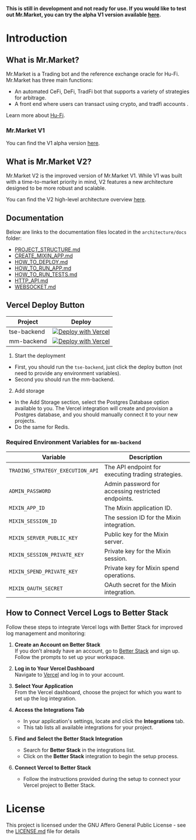 **This is still in development and not ready for use. If you would like to test out Mr.Market, you can try the alpha V1 version available [here](https://github.com/Hu-Fi/Mr.Market/tree/main).**

# Introduction

## What is Mr.Market?

Mr.Market is a Trading bot and the reference exchange oracle for Hu-Fi. Mr.Market has three main functions:

- An automated CeFi, DeFi, TradFi  bot that supports a variety of strategies for arbitrage.
- A front end where users can transact using crypto, and tradfi accounts .

Learn more about [Hu-Fi](https://github.com/hu-fi).

### Mr.Market V1

You can find the V1 alpha version [here](https://github.com/Hu-Fi/Mr.Market/tree/main).

## What is Mr.Market V2?

Mr.Market V2 is the improved version of Mr.Market V1. While V1 was built with a time-to-market priority in mind, V2 features a new architecture designed to be more robust and scalable.

You can find the V2 high-level architecture overview [here](./MrMarket%20-%20V2%20architecture.md).

## Documentation

Below are links to the documentation files located in the `architecture/docs` folder:

- [PROJECT_STRUCTURE.md](architecture/docs/PROJECT_STRUCTURE.md)
- [CREATE_MIXIN_APP.md](architecture/docs/CREATE_MIXIN_APP.md)
- [HOW_TO_DEPLOY.md](architecture/docs/HOW_TO_DEPLOY.md)
- [HOW_TO_RUN_APP.md](architecture/docs/HOW_TO_RUN_APP.md)
- [HOW_TO_RUN_TESTS.md](architecture/docs/HOW_TO_RUN_TESTS.md)
- [HTTP_API.md](architecture/docs/HTTP_API.md)
- [WEBSOCKET.md](architecture/docs/WEBSOCKET.md)

## Vercel Deploy Button

| Project     | Deploy                                                                                                                                                                                                                                           |
|-------------|--------------------------------------------------------------------------------------------------------------------------------------------------------------------------------------------------------------------------------------------------|
| tse-backend | [![Deploy with Vercel](https://vercel.com/button)](https://vercel.com/new/clone?repository-url=https%3A%2F%2Fgithub.com%2FHu-Fi%2FMr.Market-V2%2Ftree%2Fmain%2Fpackages%2Ftse-backend)                                                                                                                                                                                                                                                |
| mm-backend  | [![Deploy with Vercel](https://vercel.com/button)](https://vercel.com/new/clone?repository-url=https%3A%2F%2Fgithub.com%2FHu-Fi%2FMr.Market-V2%2Ftree%2Fmain%2Fpackages%2Fmm-backend&env=TRADING_STRATEGY_EXECUTION_API,ADMIN_PASSWORD,MIXIN_APP_ID,MIXIN_SESSION_ID,MIXIN_SERVER_PUBLIC_KEY,MIXIN_SESSION_PRIVATE_KEY,MIXIN_SPEND_PRIVATE_KEY,MIXIN_OAUTH_SECRET) |

1. Start the deployment
- First, you should run the `tse-backend`, just click the deploy button (not need to provide any environment variables).
- Second you should run the mm-backend.
2. Add storage
- In the Add Storage section, select the Postgres Database option available to you. The Vercel integration will create and provision a Postgres database, and you should manually connect it to your new projects.
- Do the same for Redis.

### Required Environment Variables for `mm-backend`

| Variable                        | Description                                                                                 |
|---------------------------------|---------------------------------------------------------------------------------------------|
| `TRADING_STRATEGY_EXECUTION_API` | The API endpoint for executing trading strategies.                                         |
| `ADMIN_PASSWORD`                | Admin password for accessing restricted endpoints.                              |
| `MIXIN_APP_ID`                  | The Mixin application ID.                                                                  |
| `MIXIN_SESSION_ID`              | The session ID for the Mixin integration.                                                 |
| `MIXIN_SERVER_PUBLIC_KEY`       | Public key for the Mixin server.                                                           |
| `MIXIN_SESSION_PRIVATE_KEY`     | Private key for the Mixin session.                                                         |
| `MIXIN_SPEND_PRIVATE_KEY`       | Private key for Mixin spend operations.                                                    |
| `MIXIN_OAUTH_SECRET`            | OAuth secret for the Mixin integration.                                                   |

## How to Connect Vercel Logs to Better Stack

Follow these steps to integrate Vercel logs with Better Stack for improved log management and monitoring:

1. **Create an Account on Better Stack**  
   If you don’t already have an account, go to [Better Stack](https://betterstack.com) and sign up. Follow the prompts to set up your workspace.

2. **Log in to Your Vercel Dashboard**  
   Navigate to [Vercel](https://vercel.com) and log in to your account.

3. **Select Your Application**  
   From the Vercel dashboard, choose the project for which you want to set up the log integration.

4. **Access the Integrations Tab**
    - In your application's settings, locate and click the **Integrations** tab.
    - This tab lists all available integrations for your project.

5. **Find and Select the Better Stack Integration**
    - Search for **Better Stack** in the integrations list.
    - Click on the **Better Stack** integration to begin the setup process.

6. **Connect Vercel to Better Stack**
    - Follow the instructions provided during the setup to connect your Vercel project to Better Stack.

# License

This project is licensed under the GNU Affero General Public License - see the [LICENSE.md](./LICENSE) file for details
